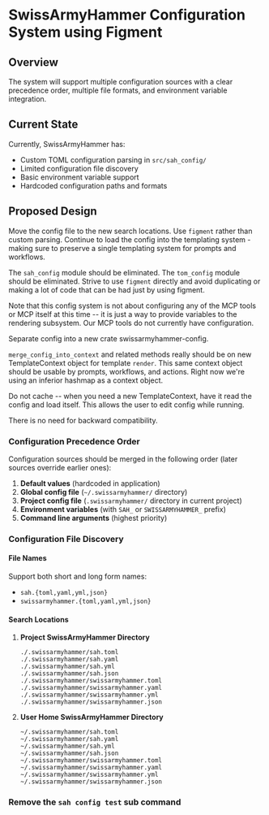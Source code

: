 # SwissArmyHammer Configuration System using Figment

## Overview

The system will support multiple configuration sources with a clear precedence order, multiple file formats, and environment variable integration.

## Current State

Currently, SwissArmyHammer has:
- Custom TOML configuration parsing in `src/sah_config/`
- Limited configuration file discovery
- Basic environment variable support
- Hardcoded configuration paths and formats

## Proposed Design

Move the config file to the new search locations. Use `figment` rather than custom parsing.
Continue to load the config into the templating system - making sure to preserve a single templating system for prompts and workflows.

The `sah_config` module should be eliminated.
The `tom_config` module should be eliminated.
Strive to use `figment` directly and avoid duplicating or making a lot of code that can be had just by using figment.

Note that this config system is not about configuring any of the MCP tools or MCP itself at this time -- it is just a way to provide variables to the rendering subsystem.
Our MCP tools do not currently have configuration.

Separate config into a new crate swissarmyhammer-config.

`merge_config_into_context` and related methods really should be on new TemplateContext object for template `render`. This same context object should be usable by prompts, workflows, and actions. Right now we're using an inferior hashmap as a context object.

Do not cache -- when you need a new TemplateContext, have it read the config and load itself. This allows the user to edit config while running.

There is no need for backward compatibility.

### Configuration Precedence Order

Configuration sources should be merged in the following order (later sources override earlier ones):

1. **Default values** (hardcoded in application)
2. **Global config file** (`~/.swissarmyhammer/` directory)
3. **Project config file** (`.swissarmyhammer/` directory in current project)
4. **Environment variables** (with `SAH_` or `SWISSARMYHAMMER_` prefix)
5. **Command line arguments** (highest priority)

### Configuration File Discovery

#### File Names
Support both short and long form names:
- `sah.{toml,yaml,yml,json}`
- `swissarmyhammer.{toml,yaml,yml,json}`

#### Search Locations
1. **Project SwissArmyHammer Directory**
   ```
   ./.swissarmyhammer/sah.toml
   ./.swissarmyhammer/sah.yaml
   ./.swissarmyhammer/sah.yml
   ./.swissarmyhammer/sah.json
   ./.swissarmyhammer/swissarmyhammer.toml
   ./.swissarmyhammer/swissarmyhammer.yaml
   ./.swissarmyhammer/swissarmyhammer.yml
   ./.swissarmyhammer/swissarmyhammer.json
   ```

2. **User Home SwissArmyHammer Directory**
   ```
   ~/.swissarmyhammer/sah.toml
   ~/.swissarmyhammer/sah.yaml
   ~/.swissarmyhammer/sah.yml
   ~/.swissarmyhammer/sah.json
   ~/.swissarmyhammer/swissarmyhammer.toml
   ~/.swissarmyhammer/swissarmyhammer.yaml
   ~/.swissarmyhammer/swissarmyhammer.yml
   ~/.swissarmyhammer/swissarmyhammer.json
   ```


### Remove the `sah config test` sub command
